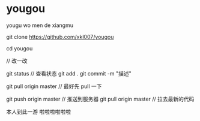 # yougou
yougu
wo men de xiangmu 

git clone https://github.com/xkl007/yougou

cd yougou

// 改一改

git status   // 查看状态
git add .
git commit -m "描述"

git pull origin master    // 最好先 pull 一下

git push origin master   // 推送到服务器
git pull origin master    // 拉去最新的代码

本人到此一游
啦啦啦啦啦啦